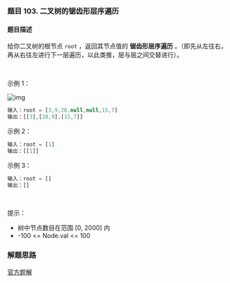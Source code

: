 ### 题目 103. 二叉树的锯齿形层序遍历
#### 题目描述
给你二叉树的根节点 `root` ，返回其节点值的 **锯齿形层序遍历** 。（即先从左往右，再从右往左进行下一层遍历，以此类推，层与层之间交替进行）。

 

示例 1：

![img](103-1.jpeg)

```js
输入：root = [3,9,20,null,null,15,7]
输出：[[3],[20,9],[15,7]]
```
示例 2：

```js
输入：root = [1]
输出：[[1]]
```
示例 3：

```js
输入：root = []
输出：[]
```
 

提示：

- 树中节点数目在范围 [0, 2000] 内
- -100 <= Node.val <= 100


### 解题思路
[官方题解](https://leetcode-cn.com/problems/binary-tree-zigzag-level-order-traversal/solution/er-cha-shu-de-ju-chi-xing-ceng-xu-bian-l-qsun/)